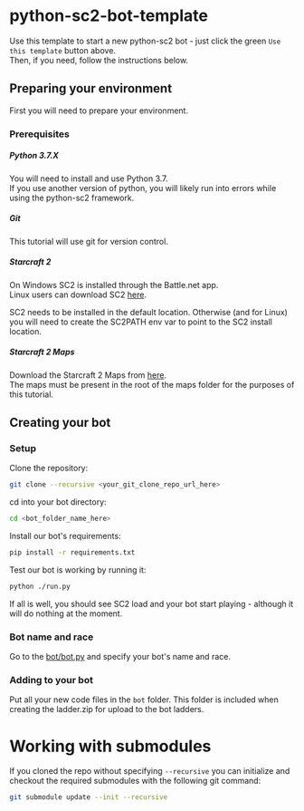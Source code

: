 # python-sc2-bot-template

Use this template to start a new python-sc2 bot - just click the green `Use this template` button above.  
Then, if you need, follow the instructions below.  

## Preparing your environment

First you will need to prepare your environment.

### Prerequisites

##### Python 3.7.X

You will need to install and use Python 3.7.  
If you use another version of python, you will likely run into errors while using the python-sc2 framework.  

##### Git

This tutorial will use git for version control.

##### Starcraft 2

On Windows SC2 is installed through the Battle.net app.  
Linux users can download SC2 [here](https://github.com/Blizzard/s2client-proto#downloads).

SC2 needs to be installed in the default location. Otherwise (and for Linux) you will need to create the SC2PATH env var to point to the SC2 install location.

##### Starcraft 2 Maps

Download the Starcraft 2 Maps from [here](https://github.com/Blizzard/s2client-proto#downloads).  
The maps must be present in the root of the maps folder for the purposes of this tutorial.

## Creating your bot
### Setup
Clone the repository:
```bash
git clone --recursive <your_git_clone_repo_url_here>
```
cd into your bot directory:
```bash
cd <bot_folder_name_here>
```
Install our bot's requirements:
```bash
pip install -r requirements.txt
```
Test our bot is working by running it:
```bash
python ./run.py
```
If all is well, you should see SC2 load and your bot start playing - although it will do nothing at the moment.


### Bot name and race

Go to the [bot/bot.py](bot/bot.py) and specify your bot's name and race.

### Adding to your bot

Put all your new code files in the `bot` folder. This folder is included when creating the ladder.zip for upload to the bot ladders.

# Working with submodules

If you cloned the repo without specifying `--recursive` you can initialize and checkout
the required submodules with the following git command:

```bash
git submodule update --init --recursive
```
